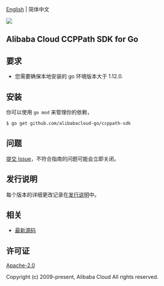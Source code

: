 [English](README.md) | 简体中文

![](https://aliyunsdk-pages.alicdn.com/icons/AlibabaCloud.svg)

## Alibaba Cloud CCPPath SDK for Go

## 要求
- 您需要确保本地安装的 go 环境版本大于 1.12.0.

## 安装

你可以使用 `go mod` 来管理你的依赖，
```sh
$ go get github.com/alibabacloud-go/ccppath-sdk
```

## 问题
[提交 Issue](https://github.com/aliyun/aliyun-ccp/issues/new)，不符合指南的问题可能会立即关闭。

## 发行说明
每个版本的详细更改记录在[发行说明](./ChangeLog.txt)中。

## 相关
* [最新源码](https://github.com/aliyun/aliyun-ccp/tree/master/ccppath-sdk/go)

## 许可证
[Apache-2.0](http://www.apache.org/licenses/LICENSE-2.0)

Copyright (c) 2009-present, Alibaba Cloud All rights reserved.

